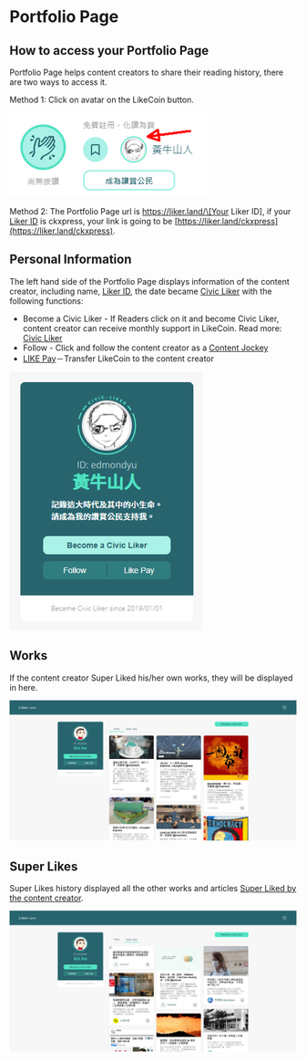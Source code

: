# Portfolio Page

## How to access your Portfolio Page

Portfolio Page helps content creators to share their reading history, there are two ways to access it.

Method 1: Click on avatar on the LikeCoin button.

![](../../.gitbook/assets/super-like-reader-4.png)

Method 2: The Portfolio Page url is https://liker.land/\[Your Liker ID\], if your [Liker ID](https://docs.like.co/user-guide/liker-id) is ckxpress, your link is going to be [https://liker.land/ckxpress](https://liker.land/ckxpress). 

## Personal Information

The left hand side of the Portfolio Page displays information of the content creator, including name, [Liker ID](https://docs.like.co/user-guide/liker-id), the date became [Civic Liker](https://docs.like.co/user-guide/civic-liker) with the following functions:

* Become a Civic Liker - If Readers click on it and become Civic Liker, content creator can receive monthly support in LikeCoin. Read more: [Civic Liker](https://docs.like.co/user-guide/civic-liker) 
* Follow - Click and follow the content creator as a [Content Jockey](https://docs.like.co/user-guide/reader/superlike)
* [LIKE Pay](https://docs.like.co/user-guide/likecoin-token/like-pay)－Transfer LikeCoin to the content creator

![](../../.gitbook/assets/likerid-avatar-en.png)

## Works

If the content creator Super Liked his/her own works, they will be displayed in here.

![](../../.gitbook/assets/portfolio-page-1-en.png)

## Super Likes

Super Likes history displayed all the other works and articles [Super Liked by the content creator](https://docs.like.co/user-guide/reader/superlike).

![](../../.gitbook/assets/portfolio-page-2-en%20%281%29.png)

